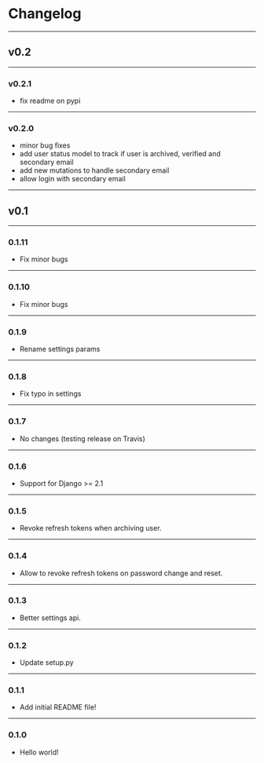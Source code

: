 # Changelog

---

## v0.2

---

### v0.2.1
- fix readme on pypi

---

### v0.2.0
- minor bug fixes
- add user status model to track if user is archived, verified and secondary email
- add new mutations to handle secondary email
- allow login with secondary email

---

## v0.1

---

### 0.1.11
- Fix minor bugs

---

### 0.1.10
- Fix minor bugs

---

### 0.1.9
- Rename settings params

---

### 0.1.8

- Fix typo in settings

---

### 0.1.7

- No changes (testing release on Travis)

---

### 0.1.6

- Support for Django >= 2.1

---

### 0.1.5

- Revoke refresh tokens when archiving user.

---

### 0.1.4

- Allow to revoke refresh tokens on password change and reset.

---

### 0.1.3

- Better settings api.

---

### 0.1.2

- Update setup.py

---

### 0.1.1

- Add initial README file!

---

### 0.1.0

- Hello world!
